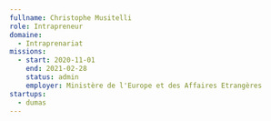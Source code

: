 ```yaml
---
fullname: Christophe Musitelli
role: Intrapreneur
domaine:
  - Intraprenariat
missions:
  - start: 2020-11-01
    end: 2021-02-28
    status: admin
    employer: Ministère de l'Europe et des Affaires Etrangères
startups:
  - dumas
---
```

